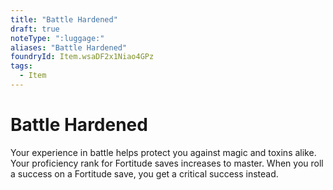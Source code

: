 ```yaml
---
title: "Battle Hardened"
draft: true
noteType: ":luggage:"
aliases: "Battle Hardened"
foundryId: Item.wsaDF2x1Niao4GPz
tags:
  - Item
---
```


# Battle Hardened

Your experience in battle helps protect you against magic and toxins alike. Your proficiency rank for Fortitude saves increases to master. When you roll a success on a Fortitude save, you get a critical success instead.
